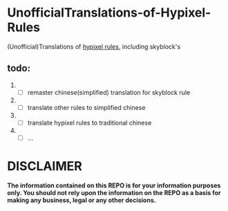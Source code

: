 # UnofficialTranslations-of-Hypixel-Rules
(Unofficial)Translations of [hypixel rules](https://hypixel.net/rules), including skyblock's
## todo:
1. - [ ] remaster chinese(simplified) translation for skyblock rule

2. - [ ] translate other rules to simplified chinese

3. - [ ] translate hypixel rules to traditional chinese 

4. - [ ] ...

# DISCLAIMER
**The information contained on this REPO is for your information purposes only. You should not rely upon the information on the REPO as a basis for making any business, legal or any other decisions.**
